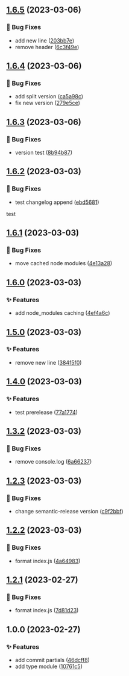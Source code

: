## [1.6.5](https://github.com/matejgerek/semantic-release/compare/v1.6.4...v1.6.5) (2023-03-06)


### :bug: Bug Fixes

* add new line ([203bb7e](https://github.com/matejgerek/semantic-release/commit/203bb7eb70e6d7c708cc110b9d22d4f7600a8186))
* remove header ([6c3f49e](https://github.com/matejgerek/semantic-release/commit/6c3f49e81bbb3a23026646b245a9ecb21606497a))

## [1.6.4](https://github.com/matejgerek/semantic-release/compare/v1.6.3...v1.6.4) (2023-03-06)


### :bug: Bug Fixes

* add split version ([ca5a98c](https://github.com/matejgerek/semantic-release/commit/ca5a98c298c657969bdb70f09068e620299f0a73))
* fix new version ([279e5ce](https://github.com/matejgerek/semantic-release/commit/279e5ce206735b76b9e614e072e23bf4747bc78b))

## [1.6.3](https://github.com/matejgerek/semantic-release/compare/v1.6.2...v1.6.3) (2023-03-06)


### :bug: Bug Fixes

* version test ([8b94b87](https://github.com/matejgerek/semantic-release/commit/8b94b87956b82cbe4a8af0bcd2fe0ed841639145))

## [1.6.2](https://github.com/matejgerek/semantic-release/compare/v1.6.1...v1.6.2) (2023-03-03)


### :bug: Bug Fixes

* test changelog append ([ebd5681](https://github.com/matejgerek/semantic-release/commit/ebd56817cd6d24c3376fa7c0614e74eef072820a))

test

## [1.6.1](https://github.com/matejgerek/semantic-release/compare/v1.6.0...v1.6.1) (2023-03-03)


### :bug: Bug Fixes

* move cached node modules ([4e13a28](https://github.com/matejgerek/semantic-release/commit/4e13a28c251ce6b30bfac9aeb41f95233780c957))

## [1.6.0](https://github.com/matejgerek/semantic-release/compare/v1.5.0...v1.6.0) (2023-03-03)


### :sparkles: Features

* add node_modules caching ([4ef4a6c](https://github.com/matejgerek/semantic-release/commit/4ef4a6c9cd4bdf1f3f9f6bcae7ef4fda59a616f7))

## [1.5.0](https://github.com/matejgerek/semantic-release/compare/v1.4.0...v1.5.0) (2023-03-03)


### :sparkles: Features

* remove new line ([384f5f0](https://github.com/matejgerek/semantic-release/commit/384f5f060d22de02e0f83fcfff4218f1c72baa0e))

## [1.4.0](https://github.com/matejgerek/semantic-release/compare/v1.3.2...v1.4.0) (2023-03-03)


### :sparkles: Features

* test prerelease ([77a1774](https://github.com/matejgerek/semantic-release/commit/77a17741dc8da4f1a9b05cc8cc5de953397740f4))

## [1.3.2](https://github.com/matejgerek/semantic-release/compare/v1.3.1...v1.3.2) (2023-03-03)


### :bug: Bug Fixes

* remove console.log ([6a66237](https://github.com/matejgerek/semantic-release/commit/6a662373334456a9d4db7086865965d6423b5241))

## [1.2.3](https://github.com/matejgerek/semantic-release/compare/v1.2.2...v1.2.3) (2023-03-03)


### :bug: Bug Fixes

* change semantic-release version ([c9f2bbf](https://github.com/matejgerek/semantic-release/commit/c9f2bbf9b999241778932ddc7cabdae29ac24ebb))

## [1.2.2](https://github.com/matejgerek/semantic-release/compare/v1.2.1...v1.2.2) (2023-03-03)


### :bug: Bug Fixes

* format index.js ([4a64983](https://github.com/matejgerek/semantic-release/commit/4a6498312dfd53b5709f4cd3f8c741681b91c99b))

## [1.2.1](https://github.com/matejgerek/semantic-release/compare/v1.2.0...v1.2.1) (2023-02-27)


### :bug: Bug Fixes

* format index.js ([7d81d23](https://github.com/matejgerek/semantic-release/commit/7d81d230cdd1b6eae3221304d93125d53ea380e7))

## 1.0.0 (2023-02-27)


### :sparkles: Features

* add commit partials ([46dcff8](https://github.com/matejgerek/semantic-release/commit/46dcff83731a867a3e5fc45bdebad6f1937d7ab2))
* add type module ([10761c5](https://github.com/matejgerek/semantic-release/commit/10761c5d9bb20ce983805487093369cc84077bab))
